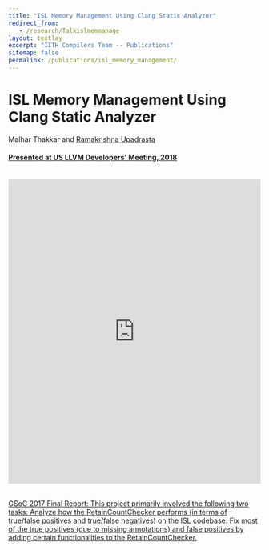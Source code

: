 ```yaml
---
title: "ISL Memory Management Using Clang Static Analyzer"
redirect_from:
   - /research/Talkislmemmanage
layout: textlay
excerpt: "IITH Compilers Team -- Publications"
sitemap: false
permalink: /publications/isl_memory_management/
---
```


<div class="container-fluid" style="height:100%; width:100%"> 
<h1>ISL Memory Management Using Clang Static Analyzer</h1>
<p>Malhar Thakkar and <a href="https://people.iith.ac.in/ramakrishna/" target="_blank">Ramakrishna Upadrasta</p>
<h4> Presented at US LLVM Developers' Meeting, 2018
 </h4>

 <br>
 
 <div style="display: flex; justify-content: center;">
 <iframe width="1064" height="608" src="https://www.youtube.com/embed/AgHy_4cQzMU" title="YouTube video player" frameborder="0" allow="accelerometer; autoplay; clipboard-write; encrypted-media; gyroscope; picture-in-picture" allowfullscreen></iframe>
</div>
 <br>     
<p > <u>GSoC 2017 Final Report</u>: This project primarily involved the following two tasks:
Analyze how the RetainCountChecker performs (in terms of true/false positives and true/false negatives) on the ISL codebase.
Fix most of the true positives (due to missing annotations) and false positives by adding certain functionalities to the RetainCountChecker.
</p>
<br>
</div>

